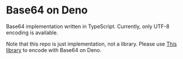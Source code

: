 # Base64 on Deno

Base64 implementation written in TypeScript. Currently, only UTF-8 encoding is
available.

Note that this repo is just implementation, not a library. Please use
[This library](https://deno.land/x/base64) to encode with Base64 on Deno.
